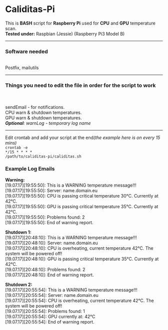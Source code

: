 <h1>Caliditas-Pi</h1>
This is <b>BASH</b> script for <b>Raspberry Pi</b> used for <b>CPU</b> and <b>GPU</b> temperature scan.<br>
<b>Tested under:</b> Raspbian (Jessie) (Raspberry Pi3 Model B)<br><hr>
<h3>Software needed</h3><br>
Postfix, mailutils<br><hr>
<h3>Things you need to edit the file in order for the script to work</h3><br><br>
sendEmail - for notifications.<br>
CPU warn & shutdown temperatures.<br>
GPU warn & shutdown temperatures.<br>
<i><b>Optional</b>: warnLog - temporary log name</i><hr>

Edit crontab and add your script at the end<i>(the example here is on every 15 mins)</i><br>
<code>crontab -e</code><br>
<code>*/15 * * * * /path/to/caliditas-pi/caliditas.sh</code><br>
<h3>Example Log Emails</h3>
<b>Warning:</b><br>
[19.07.17][19:55:50]: This is a WARNING temperature message!!!<br>
[19.07.17][19:55:50]: Server: name.domain.eu<br>
[19.07.17][19:55:50]: CPU is passing critical temperature 30°C. Currently at  42°C.<br>
[19.07.17][19:55:50]: GPU is passing critical temperature 35°C. Currently at  42°C.<br>
[19.07.17][19:55:50]: Problems found: 2<br>
[19.07.17][19:55:50]: End of warning report.<br>

<b>Shutdown 1:</b><br>
[19.07.17][20:48:10]: This is a WARNING temperature message!!!<br>
[19.07.17][20:48:10]: Server: name.domain.eu<br>
[19.07.17][20:48:10]: CPU is overheating, current temperature 42°C. The system will be powered off!<br>
[19.07.17][20:48:10]: GPU is passing critical temperature 35°C. Currently at 42°C.<br>
[19.07.17][20:48:10]: Problems found: 2<br>
[19.07.17][20:48:10]: End of warning report.<br>

<b>Shutdown 2:</b><br>
[19.07.17][20:55:54]: This is a WARNING temperature message!!!<br>
[19.07.17][20:55:54]: Server: name.domain.eu<br>
[19.07.17][20:55:54]: CPU is overheating, current temperature 42°C. The system will be powered off!<br>
[19.07.17][20:55:54]: Problems found: 1<br>
[19.07.17][20:55:54]: GPU currently at: 42°C<br>
[19.07.17][20:55:54]: End of warning report.<br>
